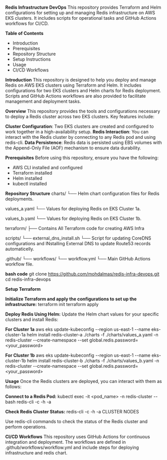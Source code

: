 

**Redis Infrastructure DevOps**
This repository provides Terraform and Helm configurations for setting up and managing Redis infrastructure on AWS EKS clusters. It includes scripts for operational tasks and GitHub Actions workflows for CI/CD.

**Table of Contents**
- Introduction
- Prerequisites
- Repository Structure
- Setup Instructions
- Usage
- CI/CD Workflows


**Introduction**
This repository is designed to help you deploy and manage Redis on AWS EKS clusters using Terraform and Helm. It includes configurations for two EKS clusters and Helm charts for Redis deployment. Scripts and GitHub Actions workflows are also provided to facilitate management and deployment tasks.

**Overview**
This repository provides the tools and configurations necessary to deploy a Redis cluster across two EKS clusters. Key features include:

**Cluster Configuration**: Two EKS clusters are created and configured to work together in a high-availability setup.
**Redis Interaction**: You can interact with the Redis cluster by connecting to any Redis pod and using redis-cli.
**Data Persistence**: Redis data is persisted using EBS volumes with the Append-Only File (AOF) mechanism to ensure data durability.


**Prerequisites**
Before using this repository, ensure you have the following:

- AWS CLI installed and configured
- Terraform installed
- Helm installed
- kubectl installed

**Repository Structure**
charts/
    └── Helm chart configuration files for Redis deployments.

values_a.yaml
    └── Values for deploying Redis on EKS Cluster 1a.

values_b.yaml
    └── Values for deploying Redis on EKS Cluster 1b.

terraform/
    ├── Contains All Terraform code for creating AWS Infra

scripts/
    └── external_dns_install.sh
        └── Script for updating CoreDNS configurations and INstalling External DNS to update Route53 records automaticelly.

.github/
    └── workflows/
        └── workflow.yml
            └── Main GitHub Actions workflow file.


**bash code**
git clone https://github.com/mohdalmas/redis-infra-devops.git
cd redis-infra-devops

**Setup Terraform**

**Initialize Terraform and apply the configurations to set up the infrastructure:**
terraform init
terraform apply

**Deploy Redis Using Helm:**
Update the Helm chart values for your specific clusters and install Redis:

**For Cluster 1a**
aws eks update-kubeconfig --region us-east-1 --name eks-cluster-1a
helm install redis-cluster-a ./charts -f ./charts/values_a.yaml -n redis-cluster --create-namespace --set global.redis.password=<your_password>

**For Cluster 1b**
aws eks update-kubeconfig --region us-east-1 --name eks-cluster-1b
helm install redis-cluster-b ./charts -f ./charts/values_b.yaml -n redis-cluster --create-namespace --set global.redis.password=<your_password>

**Usage**
Once the Redis clusters are deployed, you can interact with them as follows:

**Connect to a Redis Pod:**
kubectl exec -it <pod_name> -n redis-cluster -- bash
redis-cli -c -h <headless-service or any service> -a <password>

**Check Redis Cluster Status:**
redis-cli -c -h <headless-service or any service> -a <password> CLUSTER NODES

Use redis-cli commands to check the status of the Redis cluster and perform operations.


**CI/CD Workflows**
This repository uses GitHub Actions for continuous integration and deployment. The workflows are defined in .github/workflows/workflow.yml and include steps for deploying infrastructure and redis chart.


